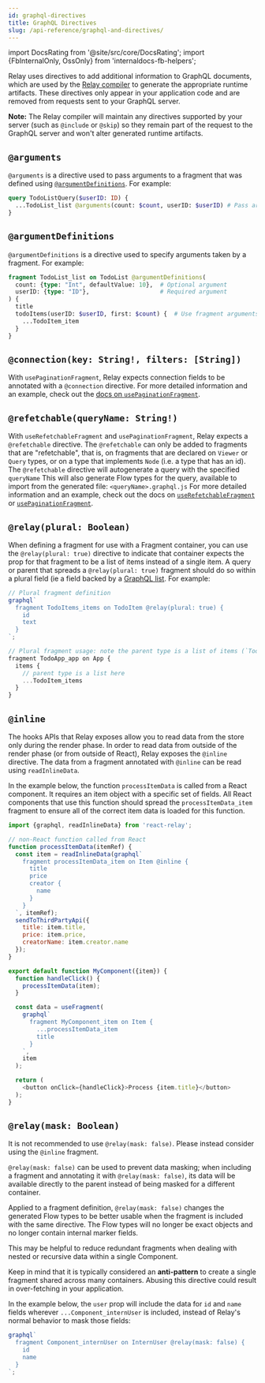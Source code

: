 ```yaml
---
id: graphql-directives
title: GraphQL Directives
slug: /api-reference/graphql-and-directives/
---
```


import DocsRating from '@site/src/core/DocsRating';
import {FbInternalOnly, OssOnly} from 'internaldocs-fb-helpers';

Relay uses directives to add additional information to GraphQL documents, which are used by the [Relay compiler](../../guides/compiler/) to generate the appropriate runtime artifacts. These directives only appear in your application code and are removed from requests sent to your GraphQL server.

**Note:** The Relay compiler will maintain any directives supported by your server (such as `@include` or `@skip`) so they remain part of the request to the GraphQL server and won't alter generated runtime artifacts.

## `@arguments`

`@arguments` is a directive used to pass arguments to a fragment that was defined using [`@argumentDefinitions`](#argumentdefinitions). For example:

```graphql
query TodoListQuery($userID: ID) {
  ...TodoList_list @arguments(count: $count, userID: $userID) # Pass arguments here
}
```

## `@argumentDefinitions`

`@argumentDefinitions` is a directive used to specify arguments taken by a fragment. For example:

```graphql
fragment TodoList_list on TodoList @argumentDefinitions(
  count: {type: "Int", defaultValue: 10},  # Optional argument
  userID: {type: "ID"},                    # Required argument
) {
  title
  todoItems(userID: $userID, first: $count) {  # Use fragment arguments here as variables
    ...TodoItem_item
  }
}
```

## `@connection(key: String!, filters: [String])`

With `usePaginationFragment`, Relay expects connection fields to be annotated with a `@connection` directive. For more detailed information and an example, check out the [docs on `usePaginationFragment`](../../guided-tour/list-data/rendering-connections).

## `@refetchable(queryName: String!)`

With `useRefetchableFragment` and `usePaginationFragment`, Relay expects a `@refetchable` directive. The `@refetchable` can only be added to fragments that are "refetchable", that is, on fragments that are declared on `Viewer` or `Query` types, or on a type that implements `Node` (i.e. a type that has an id). The `@refetchable` directive will autogenerate a query with the specified `queryName` This will also generate Flow types for the query, available to import from the generated file: `<queryName>.graphql.js` For more detailed information and an example, check out the docs on [`useRefetchableFragment`](../hooks/use-refetchable-fragment/) or [`usePaginationFragment`](../hooks/use-pagination-fragment/).

## `@relay(plural: Boolean)`

When defining a fragment for use with a Fragment container, you can use the `@relay(plural: true)` directive to indicate that container expects the prop for that fragment to be a list of items instead of a single item. A query or parent that spreads a `@relay(plural: true)` fragment should do so within a plural field (ie a field backed by a [GraphQL list](http://graphql.org/learn/schema/#lists-and-non-null). For example:

```javascript
// Plural fragment definition
graphql`
  fragment TodoItems_items on TodoItem @relay(plural: true) {
    id
    text
  }
`;

// Plural fragment usage: note the parent type is a list of items (`TodoItem[]`)
fragment TodoApp_app on App {
  items {
    // parent type is a list here
    ...TodoItem_items
  }
}
```

## `@inline`

The hooks APIs that Relay exposes allow you to read data from the store only during the render phase. In order to read data from outside of the render phase (or from outside of React), Relay exposes the `@inline` directive. The data from a fragment annotated with `@inline` can be read using `readInlineData`.

In the example below, the function `processItemData` is called from a React component. It requires an item object with a specific set of fields. All React components that use this function should spread the `processItemData_item` fragment to ensure all of the correct item data is loaded for this function.

```javascript
import {graphql, readInlineData} from 'react-relay';

// non-React function called from React
function processItemData(itemRef) {
  const item = readInlineData(graphql`
    fragment processItemData_item on Item @inline {
      title
      price
      creator {
        name
      }
    }
  `, itemRef);
  sendToThirdPartyApi({
    title: item.title,
    price: item.price,
    creatorName: item.creator.name
  });
}
```

```javascript
export default function MyComponent({item}) {
  function handleClick() {
    processItemData(item);
  }

  const data = useFragment(
    graphql`
      fragment MyComponent_item on Item {
        ...processItemData_item
        title
      }
    `,
    item
  );

  return (
    <button onClick={handleClick}>Process {item.title}</button>
  );
}
```

## `@relay(mask: Boolean)`

 It is not recommended to use `@relay(mask: false)`. Please instead consider using the `@inline` fragment.

`@relay(mask: false)` can be used to prevent data masking; when including a fragment and annotating it with `@relay(mask: false)`, its data will be available directly to the parent instead of being masked for a different container.

Applied to a fragment definition, `@relay(mask: false)` changes the generated Flow types to be better usable when the fragment is included with the same directive. The Flow types will no longer be exact objects and no longer contain internal marker fields.

This may be helpful to reduce redundant fragments when dealing with nested or recursive data within a single Component.

Keep in mind that it is typically considered an **anti-pattern** to create a single fragment shared across many containers. Abusing this directive could result in over-fetching in your application.

In the example below, the `user` prop will include the data for `id` and `name` fields wherever `...Component_internUser` is included, instead of Relay's normal behavior to mask those fields:

```javascript
graphql`
  fragment Component_internUser on InternUser @relay(mask: false) {
    id
    name
  }
`;
```

<DocsRating />
